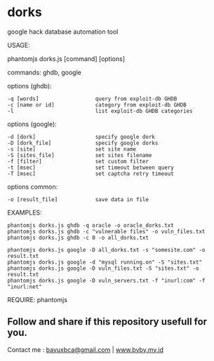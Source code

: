 # dorks
google hack database automation tool

USAGE:

phantomjs dorks.js [command] [options]

  commands: ghdb, google
  
  options (ghdb):
  
    -q [words]                  query from exploit-db GHDB
    -c [name or id]             category from exploit-db GHDB
    -l                          list exploit-db GHDB categories
    
  options (google):
  
    -d [dork]                   specify google dork
    -D [dork_file]              specify google dorks
    -s [site]                   set site name
    -S [sites_file]             set sites filename
    -f [filter]                 set custom filter
    -t [msec]                   set timeout between query
    -T [msec]                   set captcha retry timeout
  options common:
  
    -o [result_file]            save data in file


EXAMPLES:

    phantomjs dorks.js ghdb -q oracle -o oracle_dorks.txt
    phantomjs dorks.js ghdb -c "vulnerable files" -o vuln_files.txt
    phantomjs dorks.js ghdb -c 0 -o all_dorks.txt
  
    phantomjs dorks.js google -D all_dorks.txt -s "somesite.com" -o result.txt
    phantomjs dorks.js google -d "mysql running.on" -S "sites.txt"
    phantomjs dorks.js google -D vuln_files.txt -S "sites.txt" -o result.txt
    phantomjs dorks.js google -D vuln_servers.txt -f "inurl:com" -f "inurl:net"

REQUIRE: phantomjs

## Follow and share if this repository usefull for you.

Contact me : bayuxbca@gmail.com | www.byby.my.id